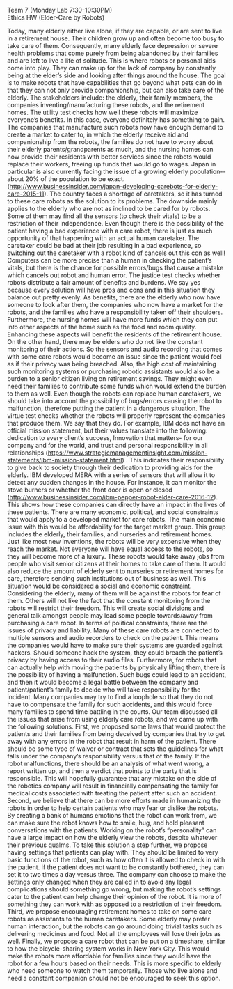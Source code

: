
Team 7 (Monday Lab 7:30-10:30PM)                                                                                       
Ethics HW (Elder-Care by Robots)

   Today, many elderly either live alone, if they are capable, or are sent to live in a retirement house. 
Their children grow up and often become too busy to take care of them. Consequently, many elderly face 
depression or severe health problems that come purely from being abandoned by their families and are left 
to live a life of solitude. This is where robots or personal aids come into play. They can make up for 
the lack of company by constantly being at the elder’s side and looking after things around the house. 
The goal is to make robots that have capabilities that go beyond what pets can do in that they can not 
only provide companionship, but can also take care of the elderly. The stakeholders include: the elderly, 
their family members, the companies inventing/manufacturing these robots, and the retirement homes. 
	The utility test checks how well these robots will maximize everyone’s benefits. In this case, everyone
definitely has something to gain. The companies that manufacture such robots now have enough demand to
create a market to cater to, in which the elderly receive aid and companionship from the robots, the
families do not have to worry about their elderly parents/grandparents as much, and the nursing homes 
can now provide their residents with better services since the robots would replace their workers, freeing
up funds that would go to wages. Japan in particular is also currently facing the issue of a growing elderly
population-- about 20% of the population to be exact.
(http://www.businessinsider.com/japan-developing-carebots-for-elderly-care-2015-11). The country faces a 
shortage of caretakers, so it has turned to these care robots as the solution to its problems. The downside
mainly applies to the elderly who are not as inclined to be cared for by robots. Some of them may find all 
the sensors (to check their vitals) to be a restriction of their independence. Even though there is the 
possibility of the patient having a bad experience with a care robot, there is just as much opportunity of 
that happening with an actual human caretaker. The caretaker could be bad at their job resulting in a bad 
experience, so switching out the caretaker with a robot kind of cancels out this con as well! Computers can 
be more precise than a human in checking the patient’s vitals, but there is the chance for possible errors/bugs 
that cause a mistake which cancels out robot and human error.
	The justice test checks whether robots distribute a fair amount of benefits and burdens. We say yes because 
every solution will have pros and cons and in this situation they balance out pretty evenly. As benefits, 
there are the elderly who now have someone to look after them, the companies who now have a market for the
robots, and the families who have a responsibility taken off their shoulders. Furthermore, the nursing homes 
will have more funds which they can put into other aspects of the home such as the food and room quality. 
Enhancing these aspects will benefit the residents of the retirement house. On the other hand, there may be 
elders who do not like the constant monitoring of their actions. So the sensors and audio recording that comes
with some care robots would become an issue since the patient would feel as if their privacy was being breached. 
Also, the high cost of maintaining such monitoring systems or purchasing robotic assistants would also be a burden 
to a senior citizen living on retirement savings. They might even need their families to contribute some funds
which would extend the burden to them as well. Even though the robots can replace human caretakers, we should 
take into account the possibility of bugs/errors causing the robot to malfunction, therefore putting the patient
in a dangerous situation. 
	The virtue test checks whether the robots will properly represent the companies that produce them. We say that
they do. For example, IBM does not have an official mission statement, but their values translate into the following: 
dedication to every client’s success, Innovation that matters- for our company and for the world, and trust and 
personal responsibility in all relationships 
(https://www.strategicmanagementinsight.com/mission-statements/ibm-mission-statement.html) . This indicates their 
responsibility to give back to society through their dedication to providing aids for the elderly. IBM developed
MERA with a series of sensors that will allow it to detect any sudden changes in the house. For instance, it can 
monitor the stove burners or whether the front door is open or closed 
(http://www.businessinsider.com/ibm-pepper-robot-elder-care-2016-12). This shows how these companies can directly
have an impact in the lives of these patients. 
	There are many economic, political, and social constraints that would apply to a developed market for care robots. 
The main economic issue with this would be affordability for the target market group. This group includes the elderly, 
their families, and nurseries and retirement homes. Just like most new inventions, the robots will be very expensive
when they reach the market. Not everyone will have equal access to the robots, so they will become more of a luxury. 
These robots would take away jobs from people who visit senior citizens at their homes to take care of them. It would 
also reduce the amount of elderly sent to nurseries or retirement homes for care, therefore sending such institutions 
out of business as well. This situation would be considered a social and economic constraint. Considering the elderly, 
many of them will be against the robots for fear of them. Others will not like the fact that the constant monitoring
from the robots will restrict their freedom. This will create social divisions and general talk amongst people may 
lead some people towards/away from purchasing a care robot. In terms of political constraints, there are the issues
of privacy and liability. Many of these care robots are connected to multiple sensors and audio recorders to check
on the patient. This means the companies would have to make sure their systems are guarded against hackers. Should 
someone hack the system, they could breach the patient’s privacy by having access to their audio files. Furthermore, 
for robots that can actually help with moving the patients by physically lifting them, there is the possibility of
having a malfunction. Such bugs could lead to an accident, and then it would become a legal battle between the company
and patient/patient’s family to decide who will take responsibility for the incident. Many companies may try to find
a loophole so that they do not have to compensate the family for such accidents, and this would force many families 
to spend time battling in the courts. 
	Our team discussed all the issues that arise from using elderly care robots, and we came up with the following solutions.
First, we proposed some laws that would protect the patients and their families from being deceived by companies that 
try to get away with any errors in the robot that result in harm of the patient. There should be some type of waiver 
or contract that sets the guidelines for what falls under the company’s responsibility versus that of the family. If
the robot malfunctions, there should be an analysis of what went wrong, a report written up, and then a verdict that 
points to the party that is responsible. This will hopefully guarantee that any mistake on the side of the robotics 
company will result in financially compensating the family for medical costs associated with treating the patient after 
such an accident. Second, we believe that there can be more efforts made in humanizing the robots in order to help certain
patients who may fear or dislike the robots. By creating a bank of humans emotions that the robot can work from, we can 
make sure the robot knows how to smile, hug, and hold pleasant conversations with the patients. Working on the robot’s 
“personality” can have a large impact on how the elderly view the robots, despite whatever their previous qualms. To take 
this solution a step further, we propose having settings that patients can play with. They should be limited to very basic
functions of the robot, such as how often it is allowed to check in with the patient. If the patient does not want to be
constantly bothered, they can set it to two times a day versus three. The company can choose to make the settings only
changed when they are called in to avoid any legal complications should something go wrong, but making the robot’s settings 
cater to the patient can help change their opinion of the robot. It is more of something they can work with as opposed to
a restriction of their freedom. Third, we propose encouraging retirement homes to take on some care robots as assistants
to the human caretakers. Some elderly may prefer human interaction, but the robots can go around doing trivial tasks such
as delivering medicines and food. Not all the employees will lose their jobs as well. Finally, we propose a care robot 
that can be put on a timeshare, similar to how the bicycle-sharing system works in New York City. This would make the robots
more affordable for families since they would have the robot for a few hours based on their needs. This is more specific to 
elderly who need someone to watch them temporarily. Those who live alone and need a constant companion should not be 
encouraged to seek this option. 










